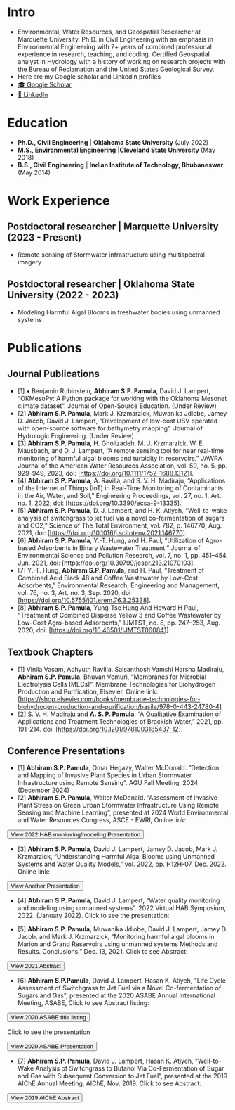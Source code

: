# Intro
- Environmental, Water Resources, and Geospatial Researcher at Marquette University. Ph.D. in Civil Engineering with an emphasis in Environmental Engineering with 7+ years of combined professional experience in research, teaching, and coding. Certified Geospatial analyst in Hydrology with a history of working on research projects with the Bureau of Reclamation and the United States Geological Survey.
- Here are my Google scholar and Linkedin profiles
- <a href="https://scholar.google.com/citations?user=YrTbCmsAAAAJ&hl=en&oi=ao">🎓 Google Scholar</a>
- <a href="https://www.linkedin.com/in/asppamula">👔 LinkedIn</a>

# Education
- **Ph.D., Civil Engineering** | **Oklahoma State University** (July 2022)
- **M.S., Environmental Engineering** |**Cleveland State University** (May 2018)
- **B.S., Civil Engineering** | **Indian Institute of Technology, Bhubaneswar** (May 2014)

# Work Experience
## Postdoctoral researcher | Marquette University (2023 - Present)
- Remote sensing of Stormwater infrastructure using multispectral imagery
  
## Postdoctoral researcher | Oklahoma State University (2022 - 2023)
- Modeling Harmful Algal Blooms in freshwater bodies using unmanned systems

# Publications
## Journal Publications
- [1] •	Benjamin Rubinstein, **Abhiram S.P. Pamula**, David J. Lampert, “OKMesoPy: A Python package for working with the Oklahoma Mesonet climate dataset”. Journal of Open-Source Education. (Under Review)
- [2] **Abhiram S.P. Pamula**, Mark J. Krzmarzick, Muwanika Jdiobe, Jamey D. Jacob, David J. Lampert, “Development of low-cost USV operated with open-source software for bathymetry mapping”. Journal of Hydrologic Engineering. (Under Review)
- [3]	**Abhiram S.P. Pamula**, H. Gholizadeh, M. J. Krzmarzick, W. E. Mausbach, and D. J. Lampert, “A remote sensing tool for near real-time monitoring of harmful algal blooms and turbidity in reservoirs,” JAWRA Journal of the American Water Resources Association, vol. 59, no. 5, pp. 929–949, 2023, doi: [https://doi.org/10.1111/1752-1688.13121].
- [4]	**Abhiram S.P. Pamula**, A. Ravilla, and S. V. H. Madiraju, “Applications of the Internet of Things (IoT) in Real-Time Monitoring of Contaminants in the Air, Water, and Soil,” Engineering Proceedings, vol. 27, no. 1, Art. no. 1, 2022, doi: [https://doi.org/10.3390/ecsa-9-13335].
- [5]	**Abhiram S.P. Pamula**, D. J. Lampert, and H. K. Atiyeh, “Well-to-wake analysis of switchgrass to jet fuel via a novel co-fermentation of sugars and CO2,” Science of The Total Environment, vol. 782, p. 146770, Aug. 2021, doi: [https://doi.org/10.1016/j.scitotenv.2021.146770].
- [6]	**Abhiram S.P. Pamula**, Y.-T. Hung, and H. Paul, “Utilization of Agro-based Adsorbents in Binary Wastewater Treatment,” Journal of Environmental Science and Pollution Research, vol. 7, no. 1, pp. 451–454, Jun. 2021, doi: [https://doi.org/10.30799/jespr.213.21070103].
- [7]	Y.-T. Hung, **Abhiram S.P. Pamula**, and H. Paul, “Treatment of Combined Acid Black 48 and Coffee Wastewater by Low-Cost Adsorbents,” Environmental Research, Engineering and Management, vol. 76, no. 3, Art. no. 3, Sep. 2020, doi [https://doi.org/10.5755/j01.erem.76.3.25338].
- [8]	**Abhiram S.P. Pamula**, Yung-Tse Hung And Howard H Paul, “Treatment of Combined Disperse Yellow 3 and Coffee Wastewater by Low-Cost Agro-based Adsorbents,” IJMTST, no. 8, pp. 247–253, Aug. 2020, doi: [https://doi.org/10.46501/IJMTST060841].


## Textbook Chapters
- [1] Vinila Vasam, Achyuth Ravilla, Saisanthosh Vamshi Harsha Madiraju, **Abhiram S.P. Pamula**, Bhuvan Vemuri, “Membranes for Microbial Electrolysis Cells (MECs)”. Membrane Technologies for Biohydrogen Production and Purification,   Elsevier, Online link: [https://shop.elsevier.com/books/membrane-technologies-for-biohydrogen-production-and-purification/basile/978-0-443-24780-4]
- [2]	S. V. H. Madiraju and **A. S. P. Pamula**, “A Qualitative Examination of Applications and Treatment Technologies of Brackish Water,” 2021, pp. 191–214. doi: [https://doi.org/10.1201/9781003185437-12].

## Conference Presentations
- [1] **Abhiram S.P. Pamula**, Omar Hegazy, Walter McDonald. “Detection and Mapping of Invasive Plant Species in Urban Stormwater Infrastructure using Remote Sensing”. AGU Fall Meeting, 2024 (December 2024)
- [2] **Abhiram S.P. Pamula**, Walter McDonald. “Assessment of Invasive Plant Stress on Green Urban Stormwater Infrastructure Using Remote Sensing and Machine Learning”, presented at 2024 World Environmental and Water Resources Congress, ASCE - EWRI, Online link:
  
 <!-- First Button -->
<button class="openLink" data-url="https://ewricongress2024.eventscribe.net/fsPopup.asp?PresentationID=1384928&mode=presInfo">
  View 2022 HAB monitoring/modeling Presentation
</button>

- [3]	**Abhiram S.P. Pamula**, David J. Lampert, Jamey D. Jacob, Mark J. Krzmarzick, “Understanding Harmful Algal Blooms using Unmanned Systems and Water Quality Models,” vol. 2022, pp. H12H-07, Dec. 2022. Online link:

<!-- Second Button -->
<button class="openLink" data-url="https://ui.adsabs.harvard.edu/abs/2022AGUFM.H12H..07P/abstract">
  View Another Presentation
</button>

- [4] **Abhiram S.P. Pamula**, David J. Lampert, “Water quality monitoring and modeling using unmanned systems”. 2022 Virtual HAB Symposium, 2022. (January 2022). Click to see the presentation:

- [5] **Abhiram S.P. Pamula**, Muwanika Jdiobe, David J. Lampert, Jamey D. Jacob, and Mark J. Krzmarzick, “Monitoring harmful algal blooms in Marion and Grand Reservoirs using unmanned systems Methods and Results. Conclusions,” Dec. 13, 2021. Click to see Abstract:
<!-- Button to Open Link -->
<button id="openLink">View 2021 Abstract</button>
<script>
  document.getElementById("openLink").addEventListener("click", function() {
    window.open("https://doi.org/10.13140/RG.2.2.22440.65283", "_blank");
  });
</script>
- [6] **Abhiram S.P.Pamula**, David J. Lampert, Hasan K. Atiyeh, "Life Cycle Assessment of Switchgrass to Jet Fuel via a Novel Co-fermentation of Sugars and Gas", presented at the 2020 ASABE Annual International Meeting, ASABE, Click to see Abstract listing:
<!-- Button to Open Link -->
<button id="openLink">View 2020 ASABE title listing</button>
<script>
  document.getElementById("openLink").addEventListener("click", function() {
    window.open("https://www.asabe.org/Portals/0/21AIM_Session_Listing.pdf", "_blank");
  });
</script>
Click to see the presentation
<!-- Button to Open Link -->
<button id="openLink">View 2020 ASABE Presentation</button>
<script>
  document.getElementById("openLink").addEventListener("click", function() {
    window.open("https://youtu.be/1MTM1Heno5w?si=8evxujWUWvlhU-vr", "_blank");
  });
</script>

- [7] **Abhiram S.P. Pamula**, David J. Lampert, Hasan K. Atiyeh, “Well-to-Wake Analysis of Switchgrass to Butanol Via Co-Fermentation of Sugar and Gas with Subsequent Conversion to Jet Fuel”, presented at the 2019 AIChE Annual Meeting, AIChE, Nov. 2019. Click to see Abstract:
<!-- Button to Open Link -->
<button id="openLink">View 2019 AIChE Abstract</button>
<script>
  document.getElementById("openLink").addEventListener("click", function() {
    window.open("https://aiche.confex.com/aiche/2019/meetingapp.cgi/Paper/570266", "_blank");
  });
</script>



